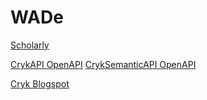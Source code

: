# WADe
[Scholarly](https://app.swaggerhub.com/apis/Cosmin070/Cryk/0.1)

[CrykAPI OpenAPI](https://app.swaggerhub.com/apis/Cosmin070/Cryk/0.1)
[CrykSemanticAPI OpenAPI](https://app.swaggerhub.com/apis/Cosmin070/CrykSemanticAPI/0.1)

[Cryk Blogspot](https://jumpy-bugs-a-cry-k-project.blogspot.com/)
